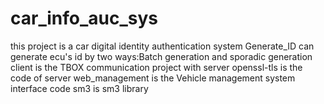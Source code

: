 # car_info_auc_sys
this project is a car digital identity authentication system
Generate_ID can generate ecu's id by two ways:Batch generation and sporadic generation
client is the TBOX communication project with server
openssl-tls is the code of server
web_management is the Vehicle management system interface code
sm3 is sm3 library
